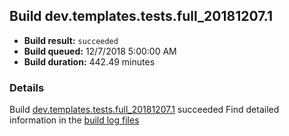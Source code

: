## Build dev.templates.tests.full_20181207.1
- **Build result:** `succeeded`
- **Build queued:** 12/7/2018 5:00:00 AM
- **Build duration:** 442.49 minutes
### Details
Build [dev.templates.tests.full_20181207.1](https://winappstudio.visualstudio.com/web/build.aspx?pcguid=a4ef43be-68ce-4195-a619-079b4d9834c2&builduri=vstfs%3a%2f%2f%2fBuild%2fBuild%2f26697) succeeded
Find detailed information in the [build log files](https://uwpctdiags.blob.core.windows.net/buildlogs/dev.templates.tests.full_20181207.1_logs.zip)
